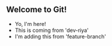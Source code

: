 ##  Welcome to Git!

- Yo, I'm here!
- This is coming from 'dev-riya'
- I'm adding this from 'feature-branch'
